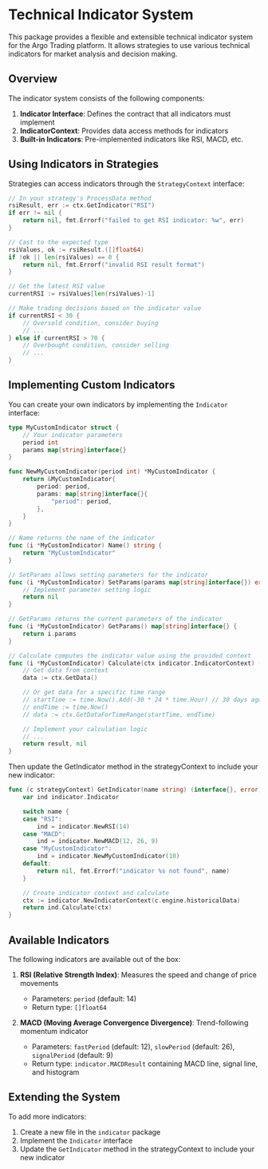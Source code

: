 # Technical Indicator System

This package provides a flexible and extensible technical indicator system for the Argo Trading platform. It allows strategies to use various technical indicators for market analysis and decision making.

## Overview

The indicator system consists of the following components:

1. **Indicator Interface**: Defines the contract that all indicators must implement
2. **IndicatorContext**: Provides data access methods for indicators
3. **Built-in Indicators**: Pre-implemented indicators like RSI, MACD, etc.

## Using Indicators in Strategies

Strategies can access indicators through the `StrategyContext` interface:

```go
// In your strategy's ProcessData method
rsiResult, err := ctx.GetIndicator("RSI")
if err != nil {
    return nil, fmt.Errorf("failed to get RSI indicator: %w", err)
}

// Cast to the expected type
rsiValues, ok := rsiResult.([]float64)
if !ok || len(rsiValues) == 0 {
    return nil, fmt.Errorf("invalid RSI result format")
}

// Get the latest RSI value
currentRSI := rsiValues[len(rsiValues)-1]

// Make trading decisions based on the indicator value
if currentRSI < 30 {
    // Oversold condition, consider buying
    // ...
} else if currentRSI > 70 {
    // Overbought condition, consider selling
    // ...
}
```

## Implementing Custom Indicators

You can create your own indicators by implementing the `Indicator` interface:

```go
type MyCustomIndicator struct {
    // Your indicator parameters
    period int
    params map[string]interface{}
}

func NewMyCustomIndicator(period int) *MyCustomIndicator {
    return &MyCustomIndicator{
        period: period,
        params: map[string]interface{}{
            "period": period,
        },
    }
}

// Name returns the name of the indicator
func (i *MyCustomIndicator) Name() string {
    return "MyCustomIndicator"
}

// SetParams allows setting parameters for the indicator
func (i *MyCustomIndicator) SetParams(params map[string]interface{}) error {
    // Implement parameter setting logic
    return nil
}

// GetParams returns the current parameters of the indicator
func (i *MyCustomIndicator) GetParams() map[string]interface{} {
    return i.params
}

// Calculate computes the indicator value using the provided context
func (i *MyCustomIndicator) Calculate(ctx indicator.IndicatorContext) (interface{}, error) {
    // Get data from context
    data := ctx.GetData()

    // Or get data for a specific time range
    // startTime := time.Now().Add(-30 * 24 * time.Hour) // 30 days ago
    // endTime := time.Now()
    // data := ctx.GetDataForTimeRange(startTime, endTime)

    // Implement your calculation logic
    // ...
    return result, nil
}
```

Then update the GetIndicator method in the strategyContext to include your new indicator:

```go
func (c strategyContext) GetIndicator(name string) (interface{}, error) {
    var ind indicator.Indicator

    switch name {
    case "RSI":
        ind = indicator.NewRSI(14)
    case "MACD":
        ind = indicator.NewMACD(12, 26, 9)
    case "MyCustomIndicator":
        ind = indicator.NewMyCustomIndicator(10)
    default:
        return nil, fmt.Errorf("indicator %s not found", name)
    }

    // Create indicator context and calculate
    ctx := indicator.NewIndicatorContext(c.engine.historicalData)
    return ind.Calculate(ctx)
}
```

## Available Indicators

The following indicators are available out of the box:

1. **RSI (Relative Strength Index)**: Measures the speed and change of price movements

   - Parameters: `period` (default: 14)
   - Return type: `[]float64`

2. **MACD (Moving Average Convergence Divergence)**: Trend-following momentum indicator
   - Parameters: `fastPeriod` (default: 12), `slowPeriod` (default: 26), `signalPeriod` (default: 9)
   - Return type: `indicator.MACDResult` containing MACD line, signal line, and histogram

## Extending the System

To add more indicators:

1. Create a new file in the `indicator` package
2. Implement the `Indicator` interface
3. Update the `GetIndicator` method in the strategyContext to include your new indicator
